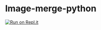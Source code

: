 # Image-merge-python


[![Run on Repl.it](https://repl.it/badge/github/tmddud333/Image-merge-python)](https://repl.it/github/tmddud333/Image-merge-python)
